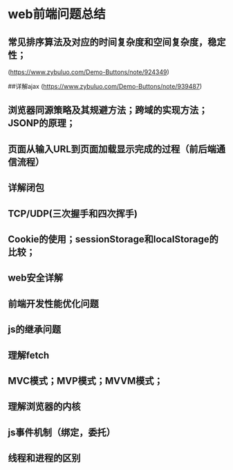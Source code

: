 # web前端问题总结

## 常见排序算法及对应的时间复杂度和空间复杂度，稳定性；
(https://www.zybuluo.com/Demo-Buttons/note/924349)

##详解ajax
(https://www.zybuluo.com/Demo-Buttons/note/939487)

## 浏览器同源策略及其规避方法；跨域的实现方法；JSONP的原理；

## 页面从输入URL到页面加载显示完成的过程（前后端通信流程）

## 详解闭包

## TCP/UDP(三次握手和四次挥手)

## Cookie的使用；sessionStorage和localStorage的比较；

## web安全详解

## 前端开发性能优化问题

## js的继承问题

## 理解fetch

## MVC模式；MVP模式；MVVM模式；

## 理解浏览器的内核

## js事件机制（绑定，委托）

## 线程和进程的区别
